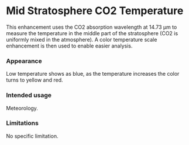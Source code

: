 # Mid Stratosphere CO2 Temperature

This enhancement uses the CO2 absorption wavelength at 14.73 µm to measure the temperature in the middle part of the stratosphere (CO2 is uniformly mixed in the atmosphere).
A color temperature scale enhancement is then used to enable easier analysis.

### Appearance

Low temperature shows as blue, as the temperature increases the color turns to yellow and red.

### Intended usage

Meteorology.

### Limitations

No specific limitation.